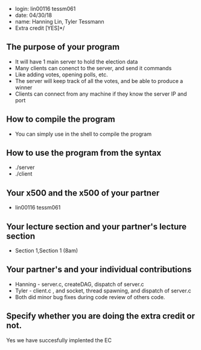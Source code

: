 - login: lin00116 tessm061 
- date: 04/30/18
- name: Hanning Lin, Tyler Tessmann
- Extra credit [YES]*/

## The purpose of your program
 - It will have 1 main server to hold the election data
 - Many clients can conenct to the server, and send it commands
  - Like adding votes, opening polls, etc.
 - The server will keep track of all the votes, and be able to produce a winner
 - Clients can connect from any machine if they know the server IP and port

## How to compile the program
 - You can simply use <make> in the shell to compile the program

## How to use the program from the syntax
 - ./server <DAG FILE> <Server Port> 
 - ./client <REQ FILE> <Server IP> <Server Port>

## Your x500 and the x500 of your partner
 - lin00116 tessm061 

## Your lecture section and your partner's lecture section
 - Section 1,Section 1 (8am)

## Your partner's and your individual contributions
 - Hanning - server.c, createDAG, dispatch of server.c
 - Tyler - client.c , and socket, thread spawning, and dispatch of server.c
 - Both did minor bug fixes during code review of others code.

## Specify whether you are doing the extra credit or not.
 Yes we have succesfully implented the EC 
